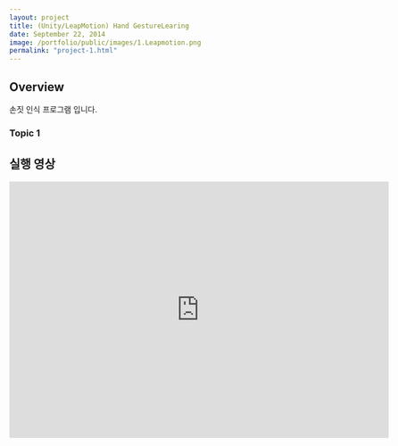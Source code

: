 ```yaml
---
layout: project
title: (Unity/LeapMotion) Hand GestureLearing
date: September 22, 2014
image: /portfolio/public/images/1.Leapmotion.png
permalink: "project-1.html"
---
```


## Overview
손짓 인식 프로그램 입니다.

### Topic 1

## 실행 영상
<iframe width="680" height="460" src="http://www.youtube.com/embed/w9m-svG4Bfs" frameborder="0" allowfullscreen></iframe>